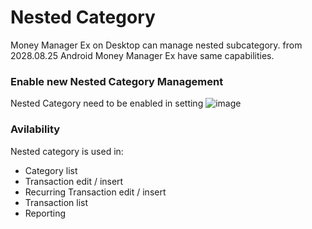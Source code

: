 # Nested Category
Money Manager Ex on Desktop can manage nested subcategory. from 2028.08.25 Android Money Manager Ex have same capabilities.

### Enable new Nested Category Management
Nested Category need to be enabled in setting
![image](https://github.com/user-attachments/assets/6f3e8719-426c-45c5-9014-07153b03a385)

### Avilability
Nested category is used in:
* Category list 
* Transaction edit / insert
* Recurring Transaction edit / insert
* Transaction list
* Reporting

